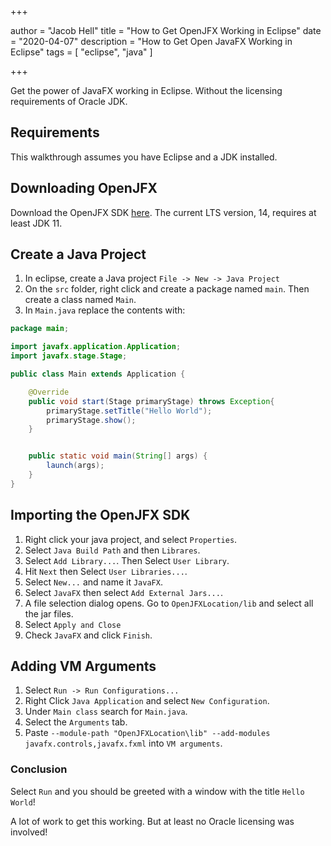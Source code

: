 +++

author = "Jacob Hell"
title = "How to Get OpenJFX Working in Eclipse"
date = "2020-04-07"
description = "How to Get Open JavaFX Working in Eclipse"
tags = [
    "eclipse",
    "java"
]

+++

Get the power of JavaFX working in Eclipse. Without the licensing requirements of Oracle JDK.

<!--more-->

## Requirements

This walkthrough assumes you have Eclipse and a JDK installed.

## Downloading OpenJFX

Download the OpenJFX SDK [here](https://gluonhq.com/products/javafx/). The current LTS version, 14, requires at least JDK 11.

## Create a Java Project

1. In eclipse, create a Java project `File -> New -> Java Project`
2. On the `src` folder, right click and create a package named `main`. Then create a class named `Main`. 
3. In `Main.java` replace the contents with:

```java
package main;

import javafx.application.Application;
import javafx.stage.Stage;

public class Main extends Application {

    @Override
    public void start(Stage primaryStage) throws Exception{
        primaryStage.setTitle("Hello World");
        primaryStage.show();
    }


    public static void main(String[] args) {
        launch(args);
    }
}
```

## Importing the OpenJFX SDK

1. Right click your java project, and select `Properties`.
2. Select `Java Build Path` and then `Librares`.
3. Select `Add Library...`. Then Select `User Library`.
4. Hit `Next` then Select `User Libraries...`.
5. Select `New...` and name it `JavaFX`.
6. Select `JavaFX` then select `Add External Jars...`.
7. A file selection dialog opens. Go to `OpenJFXLocation/lib` and select all the jar files.
8. Select `Apply and Close`
9. Check `JavaFX` and click `Finish`.

## Adding VM Arguments

1. Select `Run -> Run Configurations...`
2. Right Click `Java Application` and select `New Configuration`.
3. Under `Main class` search for `Main.java`.
4. Select the `Arguments` tab.
5. Paste `--module-path "OpenJFXLocation\lib" --add-modules javafx.controls,javafx.fxml` into `VM arguments`. 

### Conclusion

Select `Run` and you should be greeted with a window with the title `Hello World`! 

A lot of work to get this working. But at least no Oracle licensing was involved!
